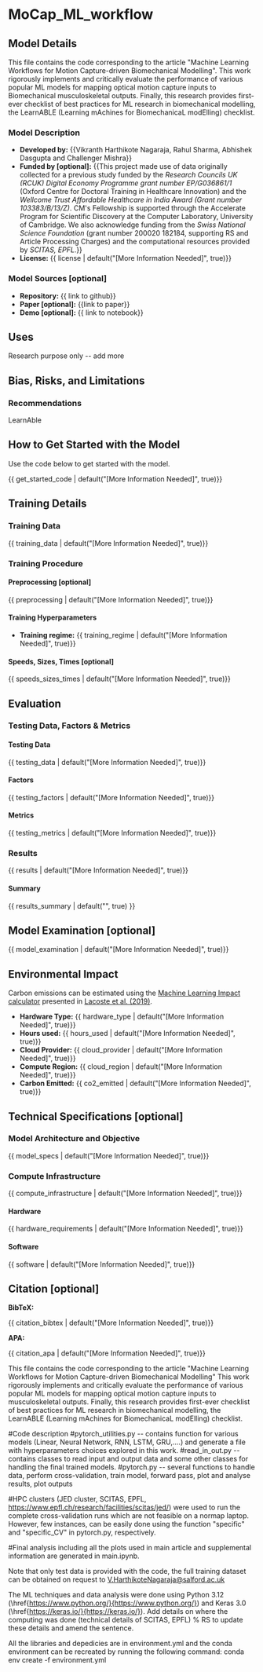# MoCap_ML_workflow


## Model Details
This file contains the code corresponding to the article "Machine Learning Workflows for Motion Capture-driven Biomechanical Modelling". 
This work rigorously implements and critically evaluate the performance of various popular ML models for mapping optical motion capture inputs to Biomechanical musculoskeletal outputs.
Finally, this research provides first-ever checklist of best practices for ML research in biomechanical modelling, the LearnABLE (Learning mAchines for BiomechanicaL modElling) checklist.

### Model Description
- **Developed by:** {{Vikranth Harthikote Nagaraja, Rahul Sharma, Abhishek Dasgupta and Challenger Mishra}}
- **Funded by [optional]:** {{This project made use of data originally collected for a previous study funded by the _Research Councils UK (RCUK) Digital Economy Programme grant number EP/G036861/1_ (Oxford Centre for Doctoral Training in Healthcare Innovation) and the _Wellcome Trust Affordable Healthcare in India Award (Grant number 103383/B/13/Z)_. CM's Fellowship is supported through the Accelerate Program for Scientific Discovery at the Computer Laboratory, University of Cambridge. We also acknowledge funding from the _Swiss National Science Foundation_ (grant number 200020 182184, supporting RS and Article Processing Charges) and the computational resources provided by _SCITAS, EPFL_.}}
- **License:** {{ license | default("[More Information Needed]", true)}}

### Model Sources [optional]

<!-- Provide the basic links for the model. -->

- **Repository:** {{ link to github}}
- **Paper [optional]:** {{link to paper}}
- **Demo [optional]:** {{ link to notebook}}

## Uses
Research purpose only -- add more

## Bias, Risks, and Limitations


### Recommendations

LearnAble

## How to Get Started with the Model

Use the code below to get started with the model.

{{ get_started_code | default("[More Information Needed]", true)}}

## Training Details

### Training Data

<!-- This should link to a Dataset Card, perhaps with a short stub of information on what the training data is all about as well as documentation related to data pre-processing or additional filtering. -->

{{ training_data | default("[More Information Needed]", true)}}

### Training Procedure

<!-- This relates heavily to the Technical Specifications. Content here should link to that section when it is relevant to the training procedure. -->

#### Preprocessing [optional]

{{ preprocessing | default("[More Information Needed]", true)}}


#### Training Hyperparameters

- **Training regime:** {{ training_regime | default("[More Information Needed]", true)}} <!--fp32, fp16 mixed precision, bf16 mixed precision, bf16 non-mixed precision, fp16 non-mixed precision, fp8 mixed precision -->

#### Speeds, Sizes, Times [optional]

<!-- This section provides information about throughput, start/end time, checkpoint size if relevant, etc. -->

{{ speeds_sizes_times | default("[More Information Needed]", true)}}

## Evaluation

<!-- This section describes the evaluation protocols and provides the results. -->

### Testing Data, Factors & Metrics

#### Testing Data

<!-- This should link to a Dataset Card if possible. -->

{{ testing_data | default("[More Information Needed]", true)}}

#### Factors

<!-- These are the things the evaluation is disaggregating by, e.g., subpopulations or domains. -->

{{ testing_factors | default("[More Information Needed]", true)}}

#### Metrics

<!-- These are the evaluation metrics being used, ideally with a description of why. -->

{{ testing_metrics | default("[More Information Needed]", true)}}

### Results

{{ results | default("[More Information Needed]", true)}}

#### Summary

{{ results_summary | default("", true) }}

## Model Examination [optional]

<!-- Relevant interpretability work for the model goes here -->

{{ model_examination | default("[More Information Needed]", true)}}

## Environmental Impact

<!-- Total emissions (in grams of CO2eq) and additional considerations, such as electricity usage, go here. Edit the suggested text below accordingly -->

Carbon emissions can be estimated using the [Machine Learning Impact calculator](https://mlco2.github.io/impact#compute) presented in [Lacoste et al. (2019)](https://arxiv.org/abs/1910.09700).

- **Hardware Type:** {{ hardware_type | default("[More Information Needed]", true)}}
- **Hours used:** {{ hours_used | default("[More Information Needed]", true)}}
- **Cloud Provider:** {{ cloud_provider | default("[More Information Needed]", true)}}
- **Compute Region:** {{ cloud_region | default("[More Information Needed]", true)}}
- **Carbon Emitted:** {{ co2_emitted | default("[More Information Needed]", true)}}

## Technical Specifications [optional]

### Model Architecture and Objective

{{ model_specs | default("[More Information Needed]", true)}}

### Compute Infrastructure

{{ compute_infrastructure | default("[More Information Needed]", true)}}

#### Hardware

{{ hardware_requirements | default("[More Information Needed]", true)}}

#### Software

{{ software | default("[More Information Needed]", true)}}

## Citation [optional]

<!-- If there is a paper or blog post introducing the model, the APA and Bibtex information for that should go in this section. -->

**BibTeX:**

{{ citation_bibtex | default("[More Information Needed]", true)}}

**APA:**

{{ citation_apa | default("[More Information Needed]", true)}}



This file contains the code corresponding to the article "Machine Learning Workflows for Motion Capture-driven Biomechanical Modelling"
This work rigorously implements and critically evaluate the performance of various popular ML models for mapping optical motion capture inputs to musculoskeletal outputs.
Finally, this research provides first-ever checklist of best practices for ML research in biomechanical modelling, the LearnABLE (Learning mAchines for BiomechanicaL modElling) checklist.

#Code description
#pytorch_utilities.py -- contains function for various models (Linear, Neural Network, RNN, LSTM, GRU,....) and generate a file with hyperparameters choices explored in this work. 
#read_in_out.py -- contains classes to read input and output data and some other classes for handling the final trained models. 
#pytorch.py -- several functions to handle data, perform cross-validation, train model, forward pass, plot and analyse results, plot outputs

#HPC clusters (JED cluster, SCITAS, EPFL, https://www.epfl.ch/research/facilities/scitas/jed/)  were used to run the complete cross-validation runs which are not feasible on a normap laptop. However, few instances, can be easily done using the function "specific" and "specific_CV" in pytorch.py, respectively.

#Final analysis including all the plots used in main article and supplemental information are generated in main.ipynb. 

Note that only test data is provided with the code, the full training dataset can be obtained on request to V.HarthikoteNagaraja@salford.ac.uk

The ML techniques and data analysis were done using Python 3.12 (\href{https://www.python.org/}{https://www.python.org/}) and Keras 3.0 (\href{https://keras.io/}{https://keras.io/}). Add details on where the computing was done (technical details of SCITAS, EPFL) % RS to update these details and amend the sentence.

All the libraries and depedicies are in environment.yml and the conda environment can be recreated by running the following command:
conda env create -f environment.yml


